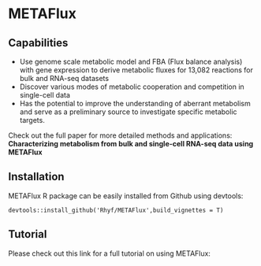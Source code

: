 # METAFlux
## Capabilities
* Use genome scale metabolic model and FBA (Flux balance analysis) with gene expression to derive metabolic fluxes for 13,082 reactions for bulk and RNA-seq datasets
* Discover various modes of metabolic cooperation and competition in single-cell data
* Has the potential to improve the understanding of aberrant metabolism and serve as a preliminary source to investigate specific metabolic targets.

Check out the full paper for more detailed methods and applications: 
**Characterizing metabolism from bulk and single-cell RNA-seq data using METAFlux**

## Installation 
METAFlux R package can be easily installed from Github using devtools:

`devtools::install_github('Rhyf/METAFlux',build_vignettes = T)`

## Tutorial
Please check out this link for a full tutorial on using METAFlux:

